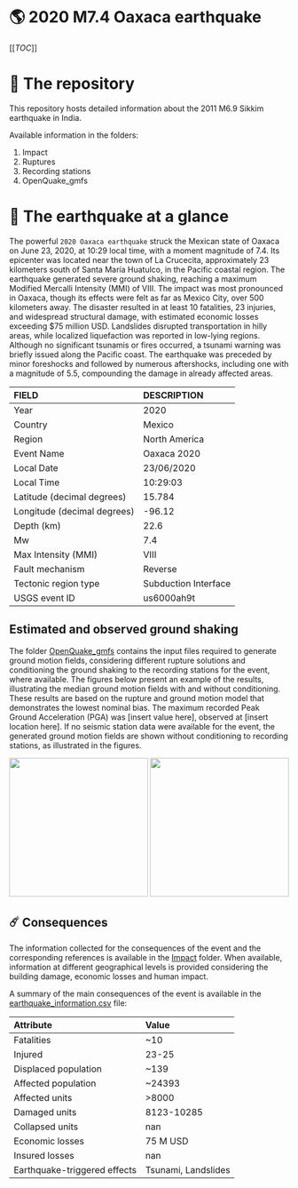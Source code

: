 # 🌎 2020 M7.4 Oaxaca earthquake
[[_TOC_]]

# 📂 The repository

This repository hosts detailed information about the 2011 M6.9 Sikkim earthquake in India.

Available information in the folders:

1. Impact
2. Ruptures
3. Recording stations
4. OpenQuake_gmfs


# 🚀 The earthquake at a glance 

The powerful `2020 Oaxaca earthquake` struck the Mexican state of Oaxaca on June 23, 2020, at 10:29 local time, with a moment magnitude of 7.4. Its epicenter was located near the town of La Crucecita, approximately 23 kilometers south of Santa María Huatulco, in the Pacific coastal region. The earthquake generated severe ground shaking, reaching a maximum Modified Mercalli Intensity (MMI) of VIII. The impact was most pronounced in Oaxaca, though its effects were felt as far as Mexico City, over 500 kilometers away. The disaster resulted in at least 10 fatalities, 23 injuries, and widespread structural damage, with estimated economic losses exceeding $75 million USD. Landslides disrupted transportation in hilly areas, while localized liquefaction was reported in low-lying regions. Although no significant tsunamis or fires occurred, a tsunami warning was briefly issued along the Pacific coast. The earthquake was preceded by minor foreshocks and followed by numerous aftershocks, including one with a magnitude of 5.5, compounding the damage in already affected areas.

| FIELD | DESCRIPTION |
|:-------|:-------------|
| Year | 2020 |
| Country | Mexico |
| Region | North America |
| Event Name | Oaxaca 2020 |
| Local Date | 23/06/2020 |
| Local Time | 10:29:03 |
| Latitude (decimal degrees) | 15.784 |
| Longitude (decimal degrees) | -96.12 |
| Depth (km) | 22.6 |
| Mw | 7.4 |
| Max Intensity (MMI) | VIII |
| Fault mechanism | Reverse |
| Tectonic region type | Subduction Interface |
| USGS event ID | us6000ah9t |

## Estimated and observed ground shaking

The folder [OpenQuake_gmfs](./OpenQuake_gmfs/) contains the input files required to generate ground motion fields, considering different rupture solutions and conditioning the ground shaking to the recording stations for the event, where available. The figures below present an example of the results, illustrating the median ground motion fields with and without conditioning. These results are based on the rupture and ground motion model that demonstrates the lowest nominal bias. The maximum recorded Peak Ground Acceleration (PGA) was [insert value here], observed at [insert location here]. If no seismic station data were available for the event, the generated ground motion fields are shown without conditioning to recording stations, as illustrated in the figures.

<img src="./OpenQuake_gmfs/median_gmf_stations_none.png" height="250">
<img src="./OpenQuake_gmfs/median_gmf_stations_seismic.png" height="250">

## ☄️ Consequences

The information collected for the consequences of the event and the corresponding references is available in the [Impact](./Impact) folder. When available, information at different geographical levels is provided considering the building damage, economic losses and human impact.

A summary of the main consequences of the event is available in the [earthquake_information.csv](./earthquake_information.csv) file:

| Attribute | Value |
|:-------|:-------------|
| Fatalities | ~10 |
| Injured | 23-25 |
| Displaced population | ~139 |
| Affected population | ~24393 |
| Affected units | >8000  |
| Damaged units | 8123-10285  |
| Collapsed units | nan |
| Economic losses | 75 M USD |
| Insured losses | nan |
| Earthquake-triggered effects | Tsunami, Landslides |